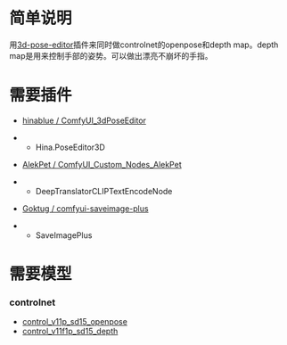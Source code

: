 # 简单说明

用[3d-pose-editor](https://github.com/hinablue/ComfyUI_3dPoseEditor)插件来同时做controlnet的openpose和depth map。depth map是用来控制手部的姿势。可以做出漂亮不崩坏的手指。

# 需要插件

- [hinablue / ComfyUI_3dPoseEditor](https://github.com/hinablue/ComfyUI_3dPoseEditor)
- - Hina.PoseEditor3D

- [AlekPet / ComfyUI_Custom_Nodes_AlekPet](https://github.com/AlekPet/ComfyUI_Custom_Nodes_AlekPet)
- - DeepTranslatorCLIPTextEncodeNode

- [Goktug / comfyui-saveimage-plus](https://github.com/Goktug/comfyui-saveimage-plus)
- - SaveImagePlus

# 需要模型

### controlnet
- [control_v11p_sd15_openpose](https://huggingface.co/lllyasviel/control_v11p_sd15_openpose)
- [control_v11f1p_sd15_depth](https://huggingface.co/lllyasviel/control_v11f1p_sd15_depth)
